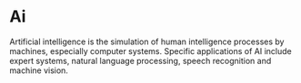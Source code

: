 # Ai
Artificial intelligence is the simulation of human intelligence processes by machines, especially computer systems. Specific applications of AI include expert systems, natural language processing, speech recognition and machine vision.
